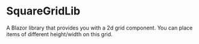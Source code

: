 # SquareGridLib
A Blazor library that provides you with a 2d grid component. You can place items of different height/width on this grid.

